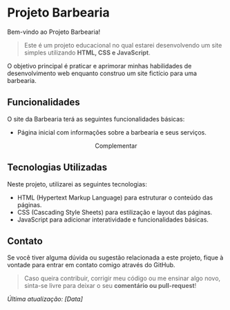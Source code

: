 # Projeto Barbearia

Bem-vindo ao Projeto Barbearia!

> Este é um projeto educacional no qual estarei desenvolvendo um site simples utilizando **HTML, CSS e JavaScript**.

O objetivo principal é praticar e aprimorar minhas habilidades de desenvolvimento web enquanto construo um site fictício para uma barbearia.

## Funcionalidades

O site da Barbearia terá as seguintes funcionalidades básicas:

- Página inicial com informações sobre a barbearia e seus serviços.

<center>

  Complementar

</center>


## Tecnologias Utilizadas

Neste projeto, utilizarei as seguintes tecnologias:

- HTML (Hypertext Markup Language) para estruturar o conteúdo das páginas.
- CSS (Cascading Style Sheets) para estilização e layout das páginas.
- JavaScript para adicionar interatividade e funcionalidades básicas.


## Contato

Se você tiver alguma dúvida ou sugestão relacionada a este projeto, fique à vontade para entrar em contato comigo através do GitHub.

> Caso queira contribuir, corrigir meu código ou me ensinar algo novo, sinta-se livre para deixar o seu **comentário ou pull-request**!

*Última atualização: [Data]*
